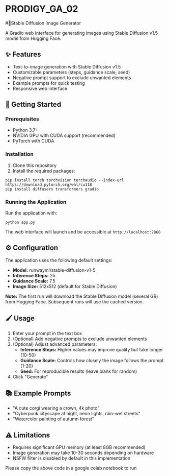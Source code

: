 # PRODIGY_GA_02
#🎨Stable Diffusion Image Generator
    
  <p>A Gradio web interface for generating images using Stable Diffusion v1.5 model from Hugging Face.</p>
    
  <h2>✨ Features</h2>
    <ul>
        <li>Text-to-image generation with Stable Diffusion v1.5</li>
        <li>Customizable parameters (steps, guidance scale, seed)</li>
        <li>Negative prompt support to exclude unwanted elements</li>
        <li>Example prompts for quick testing</li>
        <li>Responsive web interface</li>
    </ul>
    
   <h2>🚀 Getting Started</h2>
    
  <h3>Prerequisites</h3>
    <ul>
        <li>Python 3.7+</li>
        <li>NVIDIA GPU with CUDA support (recommended)</li>
        <li>PyTorch with CUDA</li>
    </ul>
    
  <h3>Installation</h3>
    <ol>
        <li>Clone this repository</li>
        <li>Install the required packages:</li>
    </ol>
    <pre><code>pip install torch torchvision torchaudio --index-url https://download.pytorch.org/whl/cu118
pip install diffusers transformers gradio</code></pre>
    
  <h3>Running the Application</h3>
    <p>Run the application with:</p>
    <pre><code>python app.py</code></pre>
    <p>The web interface will launch and be accessible at <code>http://localhost:7860</code></p>
    
  <h2>⚙️ Configuration</h2>
    <p>The application uses the following default settings:</p>
    <ul>
        <li><strong>Model:</strong> runwayml/stable-diffusion-v1-5</li>
        <li><strong>Inference Steps:</strong> 25</li>
        <li><strong>Guidance Scale:</strong> 7.5</li>
        <li><strong>Image Size:</strong> 512x512 (default for Stable Diffusion)</li>
    </ul>
    
   <p>
        <strong>Note:</strong> The first run will download the Stable Diffusion model (several GB) from Hugging Face. 
        Subsequent runs will use the cached version.
    </p>
    
  <h2>🖌️ Usage</h2>
    <ol>
        <li>Enter your prompt in the text box</li>
        <li>(Optional) Add negative prompts to exclude unwanted elements</li>
        <li>(Optional) Adjust advanced parameters:
            <ul>
                <li><strong>Inference Steps:</strong> Higher values may improve quality but take longer (10-50)</li>
                <li><strong>Guidance Scale:</strong> Controls how closely the image follows the prompt (1-20)</li>
                <li><strong>Seed:</strong> For reproducible results (leave blank for random)</li>
            </ul>
        </li>
        <li>Click "Generate"</li>
    </ol>
    
    
  <h2>📚 Example Prompts</h2>
    <ul>
        <li>"A cute corgi wearing a crown, 4k photo"</li>
        <li>"Cyberpunk cityscape at night, neon lights, rain-wet streets"</li>
        <li>"Watercolor painting of autumn forest"</li>
    </ul>
    
   <h2>⚠️ Limitations</h2>
    <ul>
        <li>Requires significant GPU memory (at least 8GB recommended)</li>
        <li>Image generation may take 10-30 seconds depending on hardware</li>
        <li>NSFW filter is disabled by default in this implementation</li>
    </ul>

  <p> Please copy the above code in a google colab notebook to run </p>
